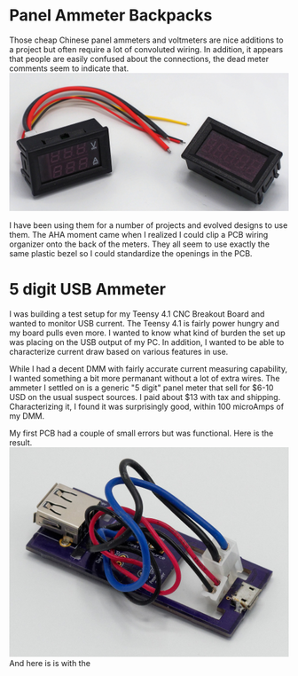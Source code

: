 # Panel Ammeter Backpacks

Those cheap Chinese panel ammeters and voltmeters are nice additions to a project but often require a lot of convoluted wiring. In addition, it appears that people are easily confused about the connections, the dead meter comments seem to indicate that.
 ![Two panel meters](https://github.com/phil-barrett/panel_ammeter_backpack/blob/main/RC139403_DxO_2048.jpg)


I have been using them for a number of projects and evolved designs to use them. The AHA moment came when I realized I could clip a PCB wiring organizer onto the back of the meters.  They all seem to use exactly the same plastic bezel so I could standardize the openings in the PCB.

# 5 digit USB Ammeter

I was building a test setup for my Teensy 4.1 CNC Breakout Board and wanted to monitor USB current. The Teensy 4.1 is fairly power hungry and my board pulls even more.  I wanted to know what kind of burden the set up was placing on the USB output of my PC. In addition, I wanted to be able to characterize current draw based on various features in use.

While I had a decent DMM with fairly accurate current measuring capability, I wanted something a bit more permanant without a lot of extra wires.  The ammeter I settled on is a generic "5 digit" panel meter that sell for $6-10 USD on the usual suspect sources. I paid about $13 with tax and shipping. Characterizing it, I found it was surprisingly good, within 100 microAmps of my DMM.

My first PCB had a couple of small errors but was functional. Here is the result.
 ![Alt Text](https://github.com/phil-barrett/panel_ammeter_backpack/blob/main/RC139405_DxO_2048.jpg)
 And here is is with the 
